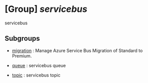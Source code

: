 # [Group] _servicebus_

servicebus

## Subgroups

- [migration](/Commands/servicebus/migration/readme.md)
: Manage Azure Service Bus Migration of Standard to Premium.

- [queue](/Commands/servicebus/queue/readme.md)
: servicebus queue

- [topic](/Commands/servicebus/topic/readme.md)
: servicebus topic
